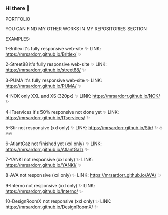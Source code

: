 ### Hi there 👋

PORTFOLIO    

YOU CAN FIND MY OTHER WORKS IN MY REPOSITORIES SECTION

EXAMPLES:

1-Britlex it's fully responsive web-site ✨ LINK: https://mrsardorr.github.io/Britlex/ ✨  

2-Street88 it's fully responsive web-site ✨ LINK: https://mrsardorr.github.io/street88/ ✨  

3-PUMA it's fully responsive web-site ✨ LINK: https://mrsardorr.github.io/PUMA/ ✨

4-NOK only XXL and XS (320px) ✨ LINK: https://mrsardorr.github.io/NOK/ ✨

4-ITservices it's 50% responsive not done yet ✨ LINK: https://mrsardorr.github.io/ITservices/ ✨

5-Stir not responsive (xxl only) ✨ LINK: https://mrsardorr.github.io/Stir/  ✨       🔥🔥🔥

6-AtlantGaz not finished yet (xxl only) ✨ LINK: https://mrsardorr.github.io/AtlantGaz/ ✨

7-YANKI not responsive (xxl only) ✨ LINK: https://mrsardorr.github.io/YANKI/ ✨

8-AVA not responsive (xxl only) ✨ LINK: https://mrsardorr.github.io/AVA/ ✨

9-Interno not responsive (xxl only) ✨ LINK: https://mrsardorr.github.io/Interno/ ✨

10-DesignRoomX not responsive (xxl only) ✨ LINK: https://mrsardorr.github.io/DesignRoomX/ ✨

